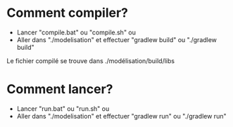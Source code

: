 # Comment compiler?
 - Lancer "compile.bat" ou "compile.sh"
 ou
 - Aller dans "./modelisation" et effectuer "gradlew build" ou "./gradlew build"

Le fichier compilé se trouve dans ./modélisation/build/libs

# Comment lancer?
 - Lancer "run.bat" ou "run.sh"
 ou
 - Aller dans "./modelisation" et effectuer "gradlew run" ou "./gradlew run"